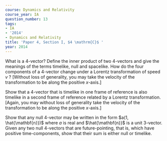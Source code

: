 ```yaml
---
course: Dynamics and Relativity
course_year: IA
question_number: 13
tags:
- IA
- '2014'
- Dynamics and Relativity
title: 'Paper 4, Section I, $4 \mathrm{C}$ '
year: 2014
---
```




What is a 4-vector? Define the inner product of two 4-vectors and give the meanings of the terms timelike, null and spacelike. How do the four components of a 4-vector change under a Lorentz transformation of speed $v$ ? [Without loss of generality, you may take the velocity of the transformation to be along the positive $x$-axis.]

Show that a 4-vector that is timelike in one frame of reference is also timelike in a second frame of reference related by a Lorentz transformation. [Again, you may without loss of generality take the velocity of the transformation to be along the positive $x$-axis.]

Show that any null 4-vector may be written in the form $a(1, \hat{\mathbf{n}})$ where $a$ is real and $\hat{\mathbf{n}}$ is a unit 3-vector. Given any two null 4-vectors that are future-pointing, that is, which have positive time-components, show that their sum is either null or timelike.
